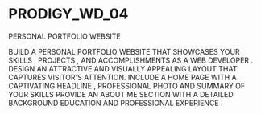 # PRODIGY_WD_04
PERSONAL PORTFOLIO WEBSITE

BUILD A PERSONAL PORTFOLIO WEBSITE THAT SHOWCASES YOUR SKILLS , PROJECTS , AND ACCOMPLISHMENTS AS A WEB DEVELOPER . DESIGN AN ATTRACTIVE AND VISUALLY APPEALING LAYOUT  THAT CAPTURES VISITOR'S ATTENTION. INCLUDE A HOME PAGE WITH A CAPTIVATING HEADLINE , PROFESSIONAL PHOTO AND SUMMARY OF YOUR SKILLS PROVIDE AN ABOUT ME SECTION WITH A DETAILED BACKGROUND EDUCATION AND PROFESSIONAL EXPERIENCE .
